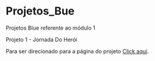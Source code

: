 # Projetos_Bue
Projetos Blue referente ao módulo 1

Projeto 1 - Jornada Do Herói


 <p>Para ser direcionado para a página do projeto
 <a href="https://github.com/joaofreitas-dev/Projetos_Bue/tree/main/Projeto_1_Jornada_Do_Heroi"> Click aqui</a>.</p>
